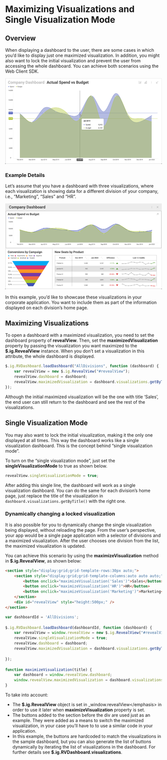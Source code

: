 # Maximizing Visualizations and Single Visualization Mode

## Overview

When displaying a dashboard to the user, there are some cases in which you’d like to display just one maximized visualization. In addition, you might also want to lock the initial visualization and prevent the user from accessing the whole dashboard. You can achieve both scenarios using the Web Client SDK.

![](images/maximize-three_divisions_dashboard_maximized.png)

### Example Details

Let’s assume that you have a dashboard with three visualizations, where each visualization is showing data for a different division of your company, i.e., “Marketing”, “Sales” and “HR”.

![](images/maximize-three_divisions_dashboard.png)

In this example, you’d like to showcase these visualizations in your corporate application. You want to include them as part of the information displayed on each division’s home page.

## Maximizing Visualizations

To open a dashboard with a maximized visualization, you need to set the dashboard property of __revealView__. Then, set the __maximizedVisualization__ property by passing the visualization you want maximized to the __$.ig.RevealView__ instance. When you don’t set a visualization in this attribute, the whole dashboard is displayed.

``` js
$.ig.RVDashboard.loadDashboard("AllDivisions", function (dashboard) {
    var revealView = new $.ig.RevealView("#revealView");
    revealView.dashboard = dashboard;
    revealView.maximizedVisualization = dashboard.visualizations.getByTitle('Sales');
});
```

Although the initial maximized visualization will be the one with title ‘Sales’, the end user can still return to the dashboard and see the rest of the visualizations.

## Single Visualization Mode

You may also want to lock the initial visualization, making it the only one displayed at all times. This way the dashboard works like a single visualization dashboard. This is the concept behind “single visualization mode”.

To turn on the “single visualization mode”, just set the __singleVisualizationMode__ to true as shown below.

``` js
revealView.singleVisualizationMode = true;
```

After adding this single line, the dashboard will work as a single visualization dashboard. You can do the same for each division’s home page, just replace the title of the visualization in `dashboard.visualizations.getByTitle()` with the right one.

### Dynamically changing a locked visualization

It is also possible for you to dynamically change the single visualization being displayed, without reloading the page. From the user’s perspective, your app would be a single page application with a selector of divisions and a maximized visualization. After the user chooses one division from the list, the maximized visualization is updated.

You can achieve this scenario by using the **maximizeVisualization** method in __$.ig.RevealView__, as shown below:

```html
<section style="display:grid;grid-template-rows:30px auto;">
    <section style="display:grid;grid-template-columns:auto auto auto;">
        <button onclick="maximizeVisualization('Sales')">Sales</button>
        <button onclick="maximizeVisualization('HR')">HR</button>
        <button onclick="maximizeVisualization('Marketing')">Marketing</button>
    </section>
    <div id="revealView" style="height:500px;" />
</section>
```

```js
var dashboardId = 'AllDivisions';

$.ig.RVDashboard.loadDashboard(dashboardId, function (dashboard) {
    var revealView = window.revealView = new $.ig.RevealView("#revealView");
    revealView.singleVisualizationMode = true;
    revealView.dashboard = dashboard;
    revealView.maximizedVisualization = dashboard.visualizations.getByTitle('Sales');

});

function maximizeVisualization(title) {
    var dashboard = window.revealView.dashboard;
    window.revealView.maximizedVisualization = dashboard.visualizations.getByTitle(title);
}
```

To take into account:
  - The __$.ig.RevealView__ object is set in \_window.revealView\</emphasis\> in order to use it later when **maximizeVisualization** property is set.
  - The buttons added to the section before the div are used just as an example. They were added as a means to switch the maximized visualization, in your case you’ll have to to use a similar code in your application.
  - In this example, the buttons are hardcoded to match the visualizations in the sample dashboard, but you can also generate the list of buttons dynamically by iterating the list of
    visualizations in the dashboard. For further details see __$.ig.RVDashboard.visualizations__.
